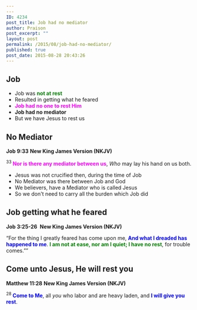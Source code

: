 ```yaml
---
---
ID: 4234
post_title: Job had no mediator
author: Praison
post_excerpt: ""
layout: post
permalink: /2015/08/job-had-no-mediator/
published: true
post_date: 2015-08-28 20:43:26
---
```

<h2>Job</h2>
<ul>
	<li>Job was <span style="color: #008000;"><strong>not at rest</strong></span></li>
	<li>Resulted in getting what he feared</li>
	<li><span style="color: #ff00ff;"><strong>Job had no one to rest Him</strong></span></li>
	<li><strong>Job had no mediator</strong></li>
	<li>But we have Jesus to rest us</li>
</ul>
<h2>No Mediator</h2>
<strong>Job 9:33</strong>
<strong> New King James Version (NKJV)</strong>
<div class="poetry">
<p class="line"><span id="en-NKJV-13085" class="text Job-9-33"><sup class="versenum">33 </sup><span style="color: #ff00ff;"><strong>Nor is there any mediator between us</strong></span>,</span>
<span class="text Job-9-33"><i>Who</i> may lay his hand on us both.</span></p>

<ul>
	<li class="line">Jesus was not crucified then, during the time of Job</li>
	<li class="line">No Mediator was there between Job and God</li>
	<li class="line">We believers, have a Mediator who is called Jesus</li>
	<li class="line">So we don't need to carry all the burden which Job did</li>
</ul>
<h2 class="line">Job getting what he feared</h2>
</div>
<div class="poetry">

<strong>Job‬ ‭3:25-26‬ ‭</strong>
<strong>New King James Version (NKJV)</strong>

“For the thing I greatly feared has come upon me, <span style="color: #0000ff;"><strong>And what I dreaded has happened to me</strong></span>. <strong><span style="color: #008000;">I am not at ease, nor am I quiet; I have no rest</span></strong>, for trouble comes.””
<h2>Come unto Jesus, He will rest you</h2>
<strong>Matthew 11:28</strong>
<strong> New King James Version (NKJV)</strong>

<span id="en-NKJV-23488" class="text Matt-11-28"><sup class="versenum">28 </sup><span class="woj"><span style="color: #0000ff;"><strong>Come to Me</strong></span>, all <i>you</i> who labor and are heavy laden, and <span style="color: #0000ff;"><strong>I will give you rest</strong></span>.</span></span>

</div>